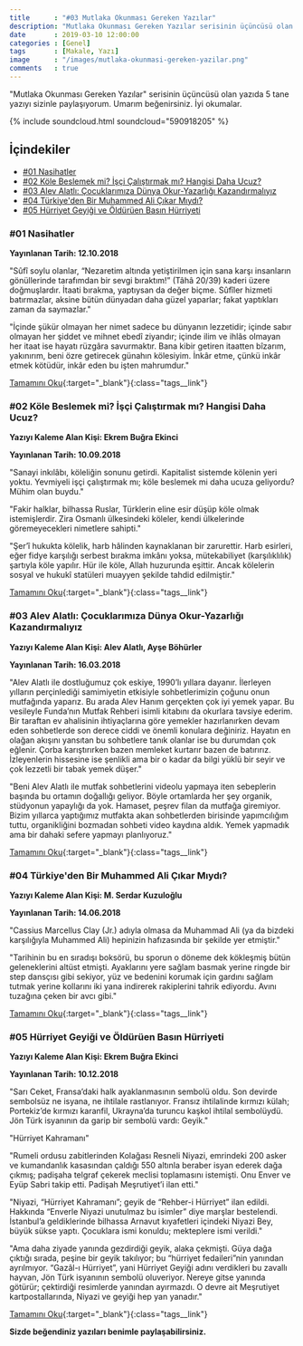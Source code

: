 ```yaml
---
title      : "#03 Mutlaka Okunması Gereken Yazılar"
description: "Mutlaka Okunması Gereken Yazılar serisinin üçüncüsü olan yazıda 5 tane yazıyı sizinle paylaşıyorum. Umarım beğenirsiniz. İyi okumalar."
date       : 2019-03-10 12:00:00
categories : [Genel]
tags       : [Makale, Yazı]
image      : "/images/mutlaka-okunmasi-gereken-yazilar.png"
comments   : true
---
```


"Mutlaka Okunması Gereken Yazılar" serisinin üçüncüsü olan yazıda 5 tane yazıyı sizinle paylaşıyorum. Umarım beğenirsiniz. İyi okumalar.

{% include soundcloud.html soundcloud="590918205" %}

## İçindekiler
- [#01 Nasihatler](https://ahmetcadirci.com.tr/2019/03-mutlaka-okunmasi-gereken-yazilar/#01-nasihatler)
- [#02 Köle Beslemek mi? İşçi Çalıştırmak mı? Hangisi Daha Ucuz?](https://ahmetcadirci.com.tr/2019/03-mutlaka-okunmasi-gereken-yazilar/#02-köle-beslemek-mi-i̇şçi-çalıştırmak-mı-hangisi-daha-ucuz)
- [#03 Alev Alatlı: Çocuklarımıza Dünya Okur-Yazarlığı Kazandırmalıyız](https://ahmetcadirci.com.tr/2019/03-mutlaka-okunmasi-gereken-yazilar/#03-alev-alatlı-çocuklarımıza-dünya-okur-yazarlığı-kazandırmalıyız)
- [#04 Türkiye'den Bir Muhammed Ali Çıkar Mıydı?](https://ahmetcadirci.com.tr/2019/03-mutlaka-okunmasi-gereken-yazilar/#04-türkiyeden-bir-muhammed-ali-çıkar-mıydı)
- [#05 Hürri̇yet Geyi̇ği̇ ve Öldürüen Basın Hürri̇yeti̇](https://ahmetcadirci.com.tr/2019/03-mutlaka-okunmasi-gereken-yazilar/#05-hürri̇yet-geyi̇ği̇-ve-öldürüen-basın-hürri̇yeti̇)

### #01 Nasihatler

**Yayınlanan Tarih: 12.10.2018**

"Sûfî soylu olanlar, “Nezaretim altında yetiştirilmen için sana karşı insanların gönüllerinde tarafımdan bir sevgi bıraktım!” (Tâhâ 20/39) kaderi üzere doğmuşlardır. İtaati bırakma, yaptıysan da değer biçme. Sûfîler hizmeti batırmazlar, aksine bütün dünyadan daha güzel yaparlar; fakat yaptıkları zaman da saymazlar."

"İçinde şükür olmayan her nimet sadece bu dünyanın lezzetidir; içinde sabır olmayan her şiddet ve mihnet ebedî ziyandır; içinde ilim ve ihlâs olmayan her itaat ise hayatı rüzgâra savurmaktır. Bana kibir getiren itaatten bîzarım, yakınırım, beni özre getirecek günahın kölesiyim. İnkâr etme, çünkü inkâr etmek kötüdür, inkâr eden bu işten mahrumdur."

[Tamamını Oku](https://ahmetcadirci.com.tr/2018/nasihatler/){:target="_blank"}{:class="tags__link"}


### #02 Köle Beslemek mi? İşçi Çalıştırmak mı? Hangisi Daha Ucuz?

**Yazıyı Kaleme Alan Kişi: Ekrem Buğra Ekinci**

**Yayınlanan Tarih: 10.09.2018**

"Sanayi inkılâbı, köleliğin sonunu getirdi. Kapitalist sistemde kölenin yeri yoktu. Yevmiyeli işçi çalıştırmak mı; köle beslemek mi daha ucuza geliyordu? Mühim olan buydu."

"Fakir halklar, bilhassa Ruslar, Türklerin eline esir düşüp köle olmak istemişlerdir. Zira Osmanlı ülkesindeki köleler, kendi ülkelerinde göremeyecekleri nimetlere sahipti."

"Şer’î hukukta kölelik, harb hâlinden kaynaklanan bir zarurettir. Harb esirleri, eğer fidye karşılığı serbest bırakma imkânı yoksa, mütekabiliyet (karşılıklılık) şartıyla köle yapılır. Hür ile köle, Allah huzurunda eşittir. Ancak kölelerin sosyal ve hukukî statüleri muayyen şekilde tahdid edilmiştir."

[Tamamını Oku](http://bit.ly/2Hq7dqG){:target="_blank"}{:class="tags__link"}

### #03 Alev Alatlı: Çocuklarımıza Dünya Okur-Yazarlığı Kazandırmalıyız

**Yazıyı Kaleme Alan Kişi: Alev Alatlı, Ayşe Böhürler**

**Yayınlanan Tarih: 16.03.2018**

"Alev Alatlı ile dostluğumuz çok eskiye, 1990’lı yıllara dayanır. İlerleyen yılların perçinlediği samimiyetin etkisiyle sohbetlerimizin çoğunu onun mutfağında yaparız. Bu arada Alev Hanım gerçekten çok iyi yemek yapar. Bu vesileyle Funda’nın Mutfak Rehberi isimli kitabını da okurlara tavsiye ederim. Bir taraftan ev ahalisinin ihtiyaçlarına göre yemekler hazırlanırken devam eden sohbetlerde son derece ciddi ve önemli konulara değiniriz. Hayatın en olağan akışını yansıtan bu sohbetlere tanık olanlar ise bu durumdan çok eğlenir. Çorba karıştırırken bazen memleket kurtarır bazen de batırırız. İzleyenlerin hissesine ise şenlikli ama bir o kadar da bilgi yüklü bir seyir ve çok lezzetli bir tabak yemek düşer."

"Beni Alev Alatlı ile mutfak sohbetlerini videolu yapmaya iten sebeplerin başında bu ortamın doğallığı geliyor. Böyle ortamlarda her şey organik, stüdyonun yapaylığı da yok. Hamaset, peşrev filan da mutfağa giremiyor. Bizim yıllarca yaptığımız mutfakta akan sohbetlerden birisinde yapımcılığım tuttu, organikliğini bozmadan sohbeti video kaydına aldık. Yemek yapmadık ama bir dahaki sefere yapmayı planlıyoruz."

[Tamamını Oku](http://bit.ly/2HpnonY){:target="_blank"}{:class="tags__link"}

### #04 Türkiye'den Bir Muhammed Ali Çıkar Mıydı?

**Yazıyı Kaleme Alan Kişi: M. Serdar Kuzuloğlu**

**Yayınlanan Tarih: 14.06.2018**

"Cassius Marcellus Clay (Jr.) adıyla olmasa da Muhammad Ali (ya da bizdeki karşılığıyla Muhammed Ali) hepinizin hafızasında bir şekilde yer etmiştir."

"Tarihinin bu en sıradışı boksörü, bu sporun o döneme dek kökleşmiş bütün geleneklerini altüst etmişti. Ayaklarını yere sağlam basmak yerine ringde bir step dansçısı gibi sekiyor, yüz ve bedenini korumak için gardını sağlam tutmak yerine kollarını iki yana indirerek rakiplerini tahrik ediyordu. Avını tuzağına çeken bir avcı gibi."

[Tamamını Oku](http://bit.ly/2HpzA8n){:target="_blank"}{:class="tags__link"}

### #05 Hürri̇yet Geyi̇ği̇ ve Öldürüen Basın Hürri̇yeti̇

**Yazıyı Kaleme Alan Kişi: Ekrem Buğra Ekinci**

**Yayınlanan Tarih: 10.12.2018**

"Sarı Ceket, Fransa’daki halk ayaklanmasının sembolü oldu. Son devirde sembolsüz ne isyana, ne ihtilale rastlanıyor. Fransız ihtilalinde kırmızı külah; Portekiz’de kırmızı karanfil, Ukrayna’da turuncu kaşkol ihtilal sembolüydü. Jön Türk isyanının da garip bir sembolü vardı: Geyik."

"Hürriyet Kahramanı"

"Rumeli ordusu zabitlerinden Kolağası Resneli Niyazi, emrindeki 200 asker ve kumandanlık kasasından çaldığı 550 altınla beraber isyan ederek dağa çıkmış; padişaha telgraf çekerek meclisi toplamasını istemişti. Onu Enver ve Eyüp Sabri takip etti. Padişah Meşrutiyet’i ilan etti."

"Niyazi, “Hürriyet Kahramanı”; geyik de “Rehber-i Hürriyet” ilan edildi. Hakkında “Enverle Niyazi unutulmaz bu isimler” diye marşlar bestelendi. İstanbul’a geldiklerinde bilhassa Arnavut kıyafetleri içindeki Niyazi Bey, büyük sükse yaptı. Çocuklara ismi konuldu; mekteplere ismi verildi."

"Ama daha ziyade yanında gezdirdiği geyik, alaka çekmişti. Güya dağa çıktığı sırada, peşine bir geyik takılıyor; bu “hürriyet fedaileri”nin yanından ayrılmıyor. “Gazâl-ı Hürriyet”, yani Hürriyet Geyiği adını verdikleri bu zavallı hayvan, Jön Türk isyanının sembolü oluveriyor. Nereye gitse yanında götürür; çektirdiği resimlerde yanından ayırmazdı. O devre ait Meşrutiyet kartpostallarında, Niyazi ve geyiği hep yan yanadır."

[Tamamını Oku](http://bit.ly/2HuBTGW){:target="_blank"}{:class="tags__link"}

**Sizde beğendiniz yazıları benimle paylaşabilirsiniz.**